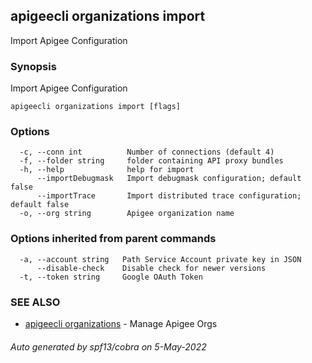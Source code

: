 ## apigeecli organizations import

Import Apigee Configuration

### Synopsis

Import Apigee Configuration

```
apigeecli organizations import [flags]
```

### Options

```
  -c, --conn int          Number of connections (default 4)
  -f, --folder string     folder containing API proxy bundles
  -h, --help              help for import
      --importDebugmask   Import debugmask configuration; default false
      --importTrace       Import distributed trace configuration; default false
  -o, --org string        Apigee organization name
```

### Options inherited from parent commands

```
  -a, --account string   Path Service Account private key in JSON
      --disable-check    Disable check for newer versions
  -t, --token string     Google OAuth Token
```

### SEE ALSO

* [apigeecli organizations](apigeecli_organizations.md)	 - Manage Apigee Orgs

###### Auto generated by spf13/cobra on 5-May-2022
